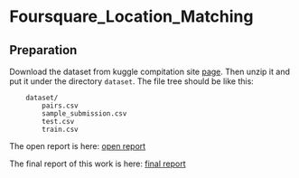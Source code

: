 # Foursquare_Location_Matching

## Preparation

Download the dataset from kuggle compitation site [page](https://www.kaggle.com/competitions/foursquare-location-matching/data). Then unzip it and put it under the directory `dataset`. The file tree should be like this:

```text
    dataset/
        pairs.csv
        sample_submission.csv
        test.csv
        train.csv
```

The open report is here: [open report](./files/1%20开题报告.docx)

The final report of this work is here: [final report](./files/2%20研究报告.docx)